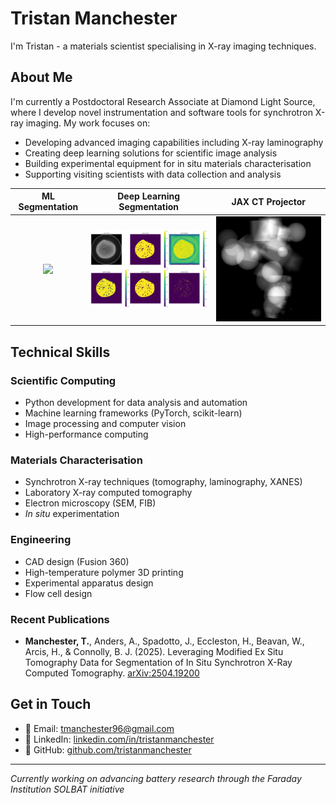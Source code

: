 # Tristan Manchester

I'm Tristan - a materials scientist specialising in X-ray imaging techniques.

## About Me

I'm currently a Postdoctoral Research Associate at Diamond Light Source, where I develop novel instrumentation and software tools for synchrotron X-ray imaging. My work focuses on:

- Developing advanced imaging capabilities including X-ray laminography
- Creating deep learning solutions for scientific image analysis
- Building experimental equipment for in situ materials characterisation
- Supporting visiting scientists with data collection and analysis

| ML Segmentation | Deep Learning Segmentation | JAX CT Projector |
|:-------------------:|:----------------------:|:----------:|
| <img src="https://github.com/tristanmanchester/ParticleSegmentation/blob/main/example.png" width="300"> | <img src="https://github.com/tristanmanchester/ScrambledSeg/blob/main/epoch_13_sample_0.png" width="300"> | <img src="https://github.com/tristanmanchester/tomojax/blob/main/images/projections.gif" width="300"> |

## Technical Skills

### Scientific Computing
- Python development for data analysis and automation
- Machine learning frameworks (PyTorch, scikit-learn)
- Image processing and computer vision
- High-performance computing

### Materials Characterisation
- Synchrotron X-ray techniques (tomography, laminography, XANES)
- Laboratory X-ray computed tomography
- Electron microscopy (SEM, FIB)
- *In situ* experimentation

### Engineering
- CAD design (Fusion 360)
- High-temperature polymer 3D printing
- Experimental apparatus design
- Flow cell design

### Recent Publications
- **Manchester, T.**, Anders, A., Spadotto, J., Eccleston, H., Beavan, W., Arcis, H., & Connolly, B. J. (2025). Leveraging Modified Ex Situ Tomography Data for Segmentation of In Situ Synchrotron X-Ray Computed Tomography. [arXiv:2504.19200](https://doi.org/10.48550/arXiv.2504.19200)


## Get in Touch

- 📧 Email: tmanchester96@gmail.com
- 💼 LinkedIn: [linkedin.com/in/tristanmanchester](https://linkedin.com/in/tristanmanchester)
- 🔗 GitHub: [github.com/tristanmanchester](https://github.com/tristanmanchester)

---

*Currently working on advancing battery research through the Faraday Institution SOLBAT initiative*

